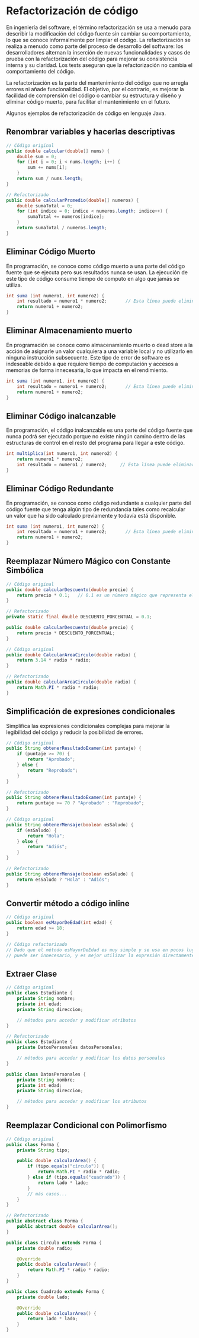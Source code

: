 # Refactorización de código

En ingeniería del software, el término refactorización se usa a menudo para describir la modificación del código fuente sin cambiar su comportamiento, lo que se conoce informalmente por limpiar el código. La refactorización se realiza a menudo como parte del proceso de desarrollo del software: los desarrolladores alternan la inserción de nuevas funcionalidades y casos de prueba con la refactorización del código para mejorar su consistencia interna y su claridad. Los tests aseguran que la refactorización no cambia el comportamiento del código.

La refactorización es la parte del mantenimiento del código que no arregla errores ni añade funcionalidad. El objetivo, por el contrario, es mejorar la facilidad de comprensión del código o cambiar su estructura y diseño y eliminar código muerto, para facilitar el mantenimiento en el futuro.

Algunos ejemplos de refactorización de código en lenguaje Java.


## Renombrar variables y hacerlas descriptivas

```java
// Código original
public double calcular(double[] nums) {
    double sum = 0;
    for (int i = 0; i < nums.length; i++) {
        sum += nums[i];
    }
    return sum / nums.length;
}

// Refactorizado
public double calcularPromedio(double[] numeros) {
    double sumaTotal = 0;
    for (int indice = 0; indice < numeros.length; indice++) {
        sumaTotal += numeros[indice];
    }
    return sumaTotal / numeros.length;
}
```

## Eliminar Código Muerto 

En programación, se conoce como código muerto a una parte del código fuente que se ejecuta pero sus resultados nunca se usan.​ La ejecución de este tipo de código consume tiempo de computo en algo que jamás se utiliza.

```java
int suma (int numero1, int numero2) {
    int resultado = numero1 * numero2;       // Esta línea puede eliminarse
    return numero1 + numero2;
}
```

## Eliminar Almacenamiento muerto

En programación se conoce como almacenamiento muerto o dead store a la acción de asignarle un valor cualquiera a una variable local y no utilizarlo en ninguna instrucción subsecuente. Este tipo de error de software es indeseable debido a que requiere tiempo de computación y accesos a memorias de forma innecesaria, lo que impacta en el rendimiento.

```java
int suma (int numero1, int numero2) {
    int resultado = numero1 + numero2;       // Esta línea puede eliminarse
    return numero1 + numero2;
}
```


## Eliminar Código inalcanzable

En programación, el código inalcanzable es una parte del código fuente que nunca podrá ser ejecutado porque no existe ningún camino dentro de las estructuras de control en el resto del programa para llegar a este código.

```java
int multiplica(int numero1, int numero2) {
    return numero1 * numero2;
    int resultado = numero1 / numero2;     // Esta línea puede eliminarse
}
```


## Eliminar Código Redundante
En programación, se conoce como código redundante a cualquier parte del código fuente que tenga algún tipo de redundancia tales como recalcular un valor que ha sido calculado previamente y todavía está disponible.​

```java
int suma (int numero1, int numero2) {
    int resultado = numero1 + numero2;       // Esta línea puede eliminarse
    return numero1 + numero2;
}
```

## Reemplazar Número Mágico con Constante Simbólica

```java
// Código original
public double calcularDescuento(double precio) {
    return precio * 0.1;   // 0.1 es un número mágico que representa el 10% de descuento
}

// Refactorizado
private static final double DESCUENTO_PORCENTUAL = 0.1;

public double calcularDescuento(double precio) {
    return precio * DESCUENTO_PORCENTUAL;
}
```

```java
// Código original
public double CalcularAreaCirculo(double radio) {
    return 3.14 * radio * radio;
}

// Refactorizado
public double calcularAreaCirculo(double radio) {
    return Math.PI * radio * radio;
}
```


## Simplificación de expresiones condicionales

Simplifica las expresiones condicionales complejas para mejorar la legibilidad del código y reducir la posibilidad de errores.

```java
// Código original
public String obtenerResultadoExamen(int puntaje) {
    if (puntaje >= 70) {
        return "Aprobado";
    } else {
        return "Reprobado";
    }
}

// Refactorizado
public String obtenerResultadoExamen(int puntaje) {
    return puntaje >= 70 ? "Aprobado" : "Reprobado";
}
```

```java
// Código original
public String obtenerMensaje(boolean esSaludo) {
    if (esSaludo) {
        return "Hola";
    } else {
        return "Adiós";
    }
}

// Refactorizado
public String obtenerMensaje(boolean esSaludo) {
    return esSaludo ? "Hola" : "Adiós";
}
```


## Convertir método a código inline

```java
// Código original
public boolean esMayorDeEdad(int edad) {
    return edad >= 18;
}

// Código refactorizado
// Dado que el método esMayorDeEdad es muy simple y se usa en pocos lugares,
// puede ser innecesario, y es mejor utilizar la expresión directamente donde se necesite.
```

## Extraer Clase

```java
// Código original
public class Estudiante {
    private String nombre;
    private int edad;
    private String direccion;

    // métodos para acceder y modificar atributos
}

// Refactorizado
public class Estudiante {
    private DatosPersonales datosPersonales;

    // métodos para acceder y modificar los datos personales
}

public class DatosPersonales {
    private String nombre;
    private int edad;
    private String direccion;

    // métodos para acceder y modificar los atributos
}
```


## Reemplazar Condicional con Polimorfismo

```java
// Código original
public class Forma {
    private String tipo;

    public double calcularArea() {
        if (tipo.equals("círculo")) {
            return Math.PI * radio * radio;
        } else if (tipo.equals("cuadrado")) {
            return lado * lado;
        }
        // más casos...
    }
}

// Refactorizado
public abstract class Forma {
    public abstract double calcularArea();
}

public class Circulo extends Forma {
    private double radio;

    @Override
    public double calcularArea() {
        return Math.PI * radio * radio;
    }
}

public class Cuadrado extends Forma {
    private double lado;

    @Override
    public double calcularArea() {
        return lado * lado;
    }
}
```
